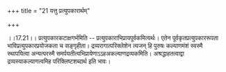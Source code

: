 +++
title = "21 यत्तु प्रत्युपकारार्थम्"

+++
  
  
।।17.21।। प्रत्युपकारकटाक्षगर्भमिति --
प्रत्युपकाराभिप्रायपूर्वकमित्यर्थः। एतेन पूर्वकृतप्रत्युपकाररूपता
भाविप्रत्युपकारप्रयोजकता च सङ्गृहीता। द्रव्यरागात्परिक्लेशेन त्यजन् हि
पुरुषः कल्याणमंशं स्वस्मै स्थापयित्वा अन्यत्परस्मै
समर्पयतीत्यभिप्रायेणाऽऽहअकल्याणद्रव्यकमिति। अश्रद्धाहतत्वाद्वा
द्रव्यस्याकल्याणत्वमिह परिक्लिष्टशब्दार्थ इति भावः।  
  
